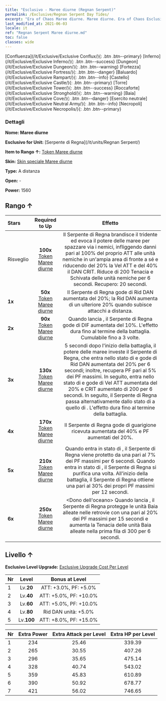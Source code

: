 ```yaml
---
title: "Esclusivo - Maree diurne (Regnan Serpent)"
permalink: /Exclusive/Regnan Serpent Day Tides/
excerpt: "Era of Chaos Maree diurne. Maree diurne. Era of Chaos Esclusivo Maree diurne. Serpente di Regna Esclusivo."
last_modified_at: 2021-06-03
locale: it
ref: "Regnan Serpent Maree diurne.md"
toc: false
classes: wide
---
```

 [Confluenza](/it/Exclusive/Exclusive Conflux/){: .btn .btn--primary} [Inferno](/it/Exclusive/Exclusive Inferno/){: .btn .btn--success} [Dungeon](/it/Exclusive/Exclusive Dungeon/){: .btn .btn--warning} [Fortezza](/it/Exclusive/Exclusive Fortress/){: .btn .btn--danger} [Baluardo](/it/Exclusive/Exclusive Rampart/){: .btn .btn--info} [Castello](/it/Exclusive/Exclusive Castle/){: .btn .btn--primary} [Torre](/it/Exclusive/Exclusive Tower/){: .btn .btn--success} [Roccaforte](/it/Exclusive/Exclusive Stronghold/){: .btn .btn--warning} [Baia](/it/Exclusive/Exclusive Cove/){: .btn .btn--danger} [Esercito neutrale](/it/Exclusive/Exclusive Neutral Army/){: .btn .btn--info} [Necropoli](/it/Exclusive/Exclusive Necropolis/){: .btn .btn--primary} 

### Dettagli
 **Nome: Maree diurne** 

 **Esclusivo for Unit:** [Serpente di Regna](/it/units/Regnan Serpent/) 

 **Item to Rango ↑:** [Token Maree diurne](/ItemsIT/con_1003/)

 **Skin:** [Skin speciale Maree diurne](/ItemsIT/con_671/)

 **Type:** A distanza

 **Open:** -

 **Power:** 1560

## Rango ↑

  |     Stars    |  Required to Up | Effetto |
  |:-------------|:---------------:|:---------------:|
  |  Risveglio  | **100x** [Token Maree diurne](/ItemsIT/con_1003/) | <Torrente senza fine> Il Serpente di Regna brandisce il tridente ed evoca il potere delle maree per spazzare via i nemici, infliggendo danni pari al 100% del proprio ATT alle unità nemiche in un'ampia area di fronte a sé e riducendo del 20% la Vel ATT e del 40% il DAN CRIT. Riduce di 200 Tenacia e Schivata delle unità nemiche <rallentate> per 6 secondi. Recupero: 20 secondi. |
  | **1x** <i class="fas fa-star"/> | **50x** [Token Maree diurne](/ItemsIT/con_1003/) | Il Serpente di Regna gode di Rid DAN aumentata del 20%; la Rid DAN aumenta di un ulteriore 20% quando subisce attacchi a distanza. |
  | **2x** <i class="fas fa-star"/> | **90x** [Token Maree diurne](/ItemsIT/con_1003/) | Quando lancia <Torrente senza fine>, il Serpente di Regna gode di DIF aumentata del 10%. L'effetto dura fino al termine della battaglia. Cumulabile fino a 3 volte. |
  | **3x** <i class="fas fa-star"/> | **130x** [Token Maree diurne](/ItemsIT/con_1003/) | 5 secondi dopo l'inizio della battaglia, il potere delle maree investe il Serpente di Regna, che entra nello stato di <Alta marea> e gode di Rid DAN aumentata del 20% per 6 secondi; inoltre, recupera PF pari al 5% dei PF massimi. In seguito, entra nello stato di <Marea notturna> e gode di Vel ATT aumentata del 20% e CRIT aumentato di 200 per 6 secondi. In seguito, il Serpente di Regna passa alternativamente dallo stato di <Alta marea> a quello di <Marea notturna>. L'effetto dura fino al termine della battaglia. |
  | **4x** <i class="fas fa-star"/> | **170x** [Token Maree diurne](/ItemsIT/con_1003/) | Il Serpente di Regna gode di guarigione ricevuta aumentata del 40% e PF aumentati del 20%. |
  | **5x** <i class="fas fa-star"/> | **210x** [Token Maree diurne](/ItemsIT/con_1003/) | Quando entra in stato di <Alta marea>, il Serpente di Regna viene protetto da una <bolla> pari al 7% dei PF massimi per 6 secondi. Quando entra in stato di <Marea notturna>, il Serpente di Regna si purifica una volta. All'inizio della battaglia, il Serpente di Regna ottiene una <bolla> pari al 30% dei propri PF massimi per 12 secondi. |
  | **6x** <i class="fas fa-star"/> | **250x** [Token Maree diurne](/ItemsIT/con_1003/) | <Dono dell'oceano> Quando lancia <Torrente senza fine>, il Serpente di Regna protegge le unità Baia alleate nelle retrovie con una <bolla> pari al 20% dei PF massimi per 15 secondi e aumenta la Tenacia delle unità Baia alleate nella prima fila di 300 per 6 secondi. |


## Livello ↑
 **Esclusivo Level Upgrade:** [Exclusive Upgrade Cost Per Level](/Exclusive/ExclusiveUpgradeCostPerLevel/)

  |  Nr  |   Level  | Bonus at Level |
  |:-----|:--------:|:--------------:|
  | 1 | Lv.**20** | ATT: +3.0%, PF: +5.0% |
  | 2 | Lv.**40** | ATT: +5.0%, PF: +10.0% |
  | 3 | Lv.**60** | ATT: +5.0%, PF: +10.0% |
  | 4 | Lv.**80** | Rid DAN unità: +5.0% |
  | 5 | Lv.**100** | ATT: +8.0%, PF: +15.0% |


  |  Nr  |  Extra Power | Extra Attack per Level | Extra HP per Level |
  |:-----|:--------:|:--------:|:--------:|
  | 1 | 234 | 25.46 | 339.39 |
  | 2 | 265 | 30.55 | 407.26 |
  | 3 | 296 | 35.65 | 475.14 |
  | 4 | 328 | 40.74 | 543.02 |
  | 5 | 359 | 45.83 | 610.89 |
  | 6 | 390 | 50.92 | 678.77 |
  | 7 | 421 | 56.02 | 746.65 |


